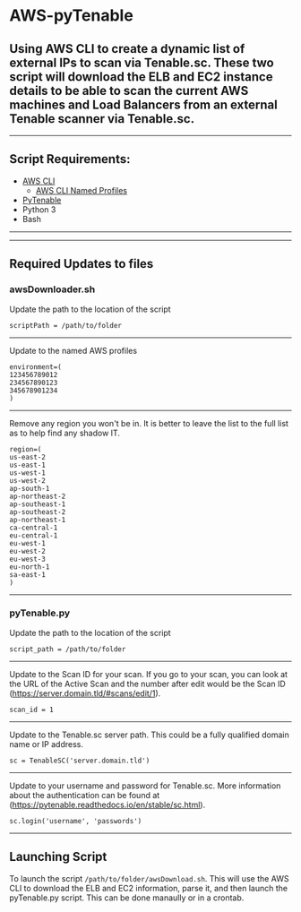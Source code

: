 # AWS-pyTenable
Using AWS CLI to create a dynamic list of external IPs to scan via Tenable.sc.  These two script will download the ELB and EC2 instance details to be able to scan the current AWS machines and Load Balancers from an external Tenable scanner via Tenable.sc.
---
---
## Script Requirements:
- [AWS CLI](https://docs.aws.amazon.com/cli/latest/userguide/cli-chap-install.html)
  - [AWS CLI Named Profiles](https://docs.aws.amazon.com/cli/latest/userguide/cli-configure-profiles.html)
- [PyTenable](https://pytenable.readthedocs.io/en/stable/)
- Python 3
- Bash
---
---
## Required Updates to files
### awsDownloader.sh
Update the path to the location of the script
```
scriptPath = /path/to/folder
```
---
Update to the named AWS profiles
```
environment=(
123456789012
234567890123
345678901234
)
```
---
Remove any region you won't be in.  It is better to leave the list to the full list as to help find any shadow IT.
```
region=(
us-east-2
us-east-1
us-west-1
us-west-2
ap-south-1
ap-northeast-2
ap-southeast-1
ap-southeast-2
ap-northeast-1
ca-central-1
eu-central-1
eu-west-1
eu-west-2
eu-west-3
eu-north-1
sa-east-1
)
```


---


### pyTenable.py
Update the path to the location of the script
```
script_path = /path/to/folder
```
---
Update to the Scan ID for your scan.  If you go to your scan, you can look at the URL of the Active Scan and the number after edit would be the Scan ID (https://server.domain.tld/#scans/edit/1).
```
scan_id = 1
```
---
Update to the Tenable.sc server path.  This could be a fully qualified domain name or IP address.
```
sc = TenableSC('server.domain.tld')
```
---
Update to your username and password for Tenable.sc.  More information about the authentication can be found at (https://pytenable.readthedocs.io/en/stable/sc.html).
```
sc.login('username', 'passwords')
```
---

## Launching Script
To launch the script ```/path/to/folder/awsDownload.sh```.  This will use the AWS CLI to download the ELB and EC2 information, parse it, and then launch the pyTenable.py script.  This can be done manaully or in a crontab.
